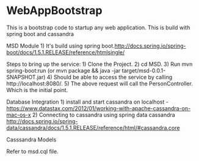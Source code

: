 # WebAppBootstrap
This is a bootstrap code to startup any web application. This is build with spring boot and cassandra

MSD Module 1) It's build using spring boot.http://docs.spring.io/spring-boot/docs/1.5.1.RELEASE/reference/htmlsingle/

Steps to bring up the service: 1) Clone the Project. 2) cd MSD. 3) Run mvn spring-boot:run (or mvn package && java -jar target/msd-0.0.1-SNAPSHOT.jar) 4) Should be able to access the service by calling http://localhost:8080/. 5) The above request will call the PersonController. Which is the initial point.

Database Integration 1) install and start cassandra on localhost - https://www.datastax.com/2012/01/working-with-apache-cassandra-on-mac-os-x 2) Connecting to cassandra using spring data cassandra http://docs.spring.io/spring-data/cassandra/docs/1.5.1.RELEASE/reference/html/#cassandra.core

Casssandra Models

Refer to msd.cql file.
